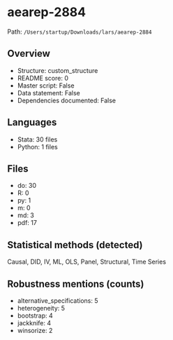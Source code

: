 # aearep-2884

Path: `/Users/startup/Downloads/lars/aearep-2884`

## Overview
- Structure: custom_structure
- README score: 0
- Master script: False
- Data statement: False
- Dependencies documented: False

## Languages
- Stata: 30 files
- Python: 1 files

## Files
- do: 30
- R: 0
- py: 1
- m: 0
- md: 3
- pdf: 17

## Statistical methods (detected)
Causal, DID, IV, ML, OLS, Panel, Structural, Time Series

## Robustness mentions (counts)
- alternative_specifications: 5
- heterogeneity: 5
- bootstrap: 4
- jackknife: 4
- winsorize: 2